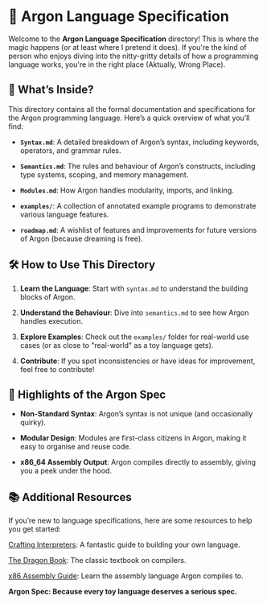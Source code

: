 # 📜 Argon Language Specification

Welcome to the **Argon Language Specification** directory! This is where the magic happens (or at least where I pretend it does). If you're the kind of person who enjoys diving into the nitty-gritty details of how a programming language works, you're in the right place (Aktually, Wrong Place).

## 📂 What’s Inside?

This directory contains all the formal documentation and specifications for the Argon programming language. Here’s a quick overview of what you’ll find:

- **`Syntax.md`**: A detailed breakdown of Argon’s syntax, including keywords, operators, and grammar rules.  

- **`Semantics.md`**: The rules and behaviour of Argon’s constructs, including type systems, scoping, and memory management.  
- **`Modules.md`**: How Argon handles modularity, imports, and linking.  
- **`examples/`**: A collection of annotated example programs to demonstrate various language features.  
- **`roadmap.md`**: A wishlist of features and improvements for future versions of Argon (because dreaming is free).  

## 🛠️ How to Use This Directory

1. **Learn the Language**: Start with `syntax.md` to understand the building blocks of Argon.  
   
2. **Understand the Behaviour**: Dive into `semantics.md` to see how Argon handles execution.  
3. **Explore Examples**: Check out the `examples/` folder for real-world use cases (or as close to "real-world" as a toy language gets).  
4. **Contribute**: If you spot inconsistencies or have ideas for improvement, feel free to contribute!  

## 🌟 Highlights of the Argon Spec

- **Non-Standard Syntax**: Argon’s syntax is not unique (and occasionally quirky).  
  
- **Modular Design**: Modules are first-class citizens in Argon, making it easy to organise and reuse code.  
  
- **x86_64 Assembly Output**: Argon compiles directly to assembly, giving you a peek under the hood.  


## 📚 Additional Resources
If you’re new to language specifications, here are some resources to help you get started:

[Crafting Interpreters](): A fantastic guide to building your own language.

[The Dragon Book](): The classic textbook on compilers.

[x86 Assembly Guide](): Learn the assembly language Argon compiles to.

**Argon Spec: Because every toy language deserves a serious spec.**